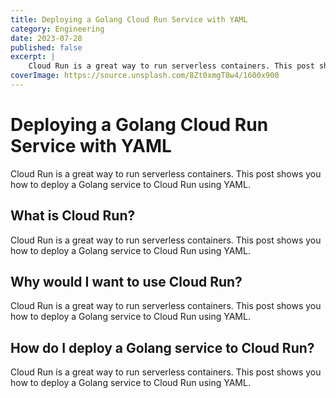 ```yaml
---
title: Deploying a Golang Cloud Run Service with YAML
category: Engineering
date: 2023-07-28
published: false
excerpt: |
    Cloud Run is a great way to run serverless containers. This post shows you how to deploy a Golang service to Cloud Run using YAML.
coverImage: https://source.unsplash.com/8Zt0xmgT8w4/1600x900
---
```


# Deploying a Golang Cloud Run Service with YAML

Cloud Run is a great way to run serverless containers. This post shows you how to deploy a Golang service to Cloud Run using YAML.

## What is Cloud Run?

Cloud Run is a great way to run serverless containers. This post shows you how to deploy a Golang service to Cloud Run using YAML.

## Why would I want to use Cloud Run?

Cloud Run is a great way to run serverless containers. This post shows you how to deploy a Golang service to Cloud Run using YAML.

## How do I deploy a Golang service to Cloud Run?

Cloud Run is a great way to run serverless containers. This post shows you how to deploy a Golang service to Cloud Run using YAML.